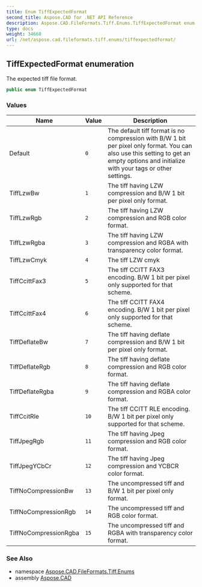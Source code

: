 ```yaml
---
title: Enum TiffExpectedFormat
second_title: Aspose.CAD for .NET API Reference
description: Aspose.CAD.FileFormats.Tiff.Enums.TiffExpectedFormat enum. The expected tiff file format
type: docs
weight: 34660
url: /net/aspose.cad.fileformats.tiff.enums/tiffexpectedformat/
---
```

## TiffExpectedFormat enumeration

The expected tiff file format.

```csharp
public enum TiffExpectedFormat
```

### Values

| Name | Value | Description |
| --- | --- | --- |
| Default | `0` | The default tiff format is no compression with B/W 1 bit per pixel only format. You can also use this setting to get an empty options and initialize with your tags or other settings. |
| TiffLzwBw | `1` | The tiff having LZW compression and B/W 1 bit per pixel only format. |
| TiffLzwRgb | `2` | The tiff having LZW compression and RGB color format. |
| TiffLzwRgba | `3` | The tiff having LZW compression and RGBA with transparency color format. |
| TiffLzwCmyk | `4` | The tiff LZW cmyk |
| TiffCcittFax3 | `5` | The tiff CCITT FAX3 encoding. B/W 1 bit per pixel only supported for that scheme. |
| TiffCcittFax4 | `6` | The tiff CCITT FAX4 encoding. B/W 1 bit per pixel only supported for that scheme. |
| TiffDeflateBw | `7` | The tiff having deflate compression and B/W 1 bit per pixel only format. |
| TiffDeflateRgb | `8` | The tiff having deflate compression and RGB color format. |
| TiffDeflateRgba | `9` | The tiff having deflate compression and RGBA color format. |
| TiffCcitRle | `10` | The tiff CCITT RLE encoding. B/W 1 bit per pixel only supported for that scheme. |
| TiffJpegRgb | `11` | The tiff having Jpeg compression and RGB color format. |
| TiffJpegYCbCr | `12` | The tiff having Jpeg compression and YCBCR color format. |
| TiffNoCompressionBw | `13` | The uncompressed tiff and B/W 1 bit per pixel only format. |
| TiffNoCompressionRgb | `14` | The uncompressed tiff and RGB color format. |
| TiffNoCompressionRgba | `15` | The uncompressed tiff and RGBA with transparency color format. |

### See Also

* namespace [Aspose.CAD.FileFormats.Tiff.Enums](../../aspose.cad.fileformats.tiff.enums/)
* assembly [Aspose.CAD](../../)


